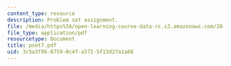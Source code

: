 ```yaml
---
content_type: resource
description: Problem set assignment.
file: /media/https%3A/open-learning-course-data-rc.s3.amazonaws.com/20-011j-statistical-thermodynamics-of-biomolecular-systems-be-011j-spring-2004/3c5a3f0687590c4fa5725f13d27a1a60_pset7.pdf
file_type: application/pdf
resourcetype: Document
title: pset7.pdf
uid: 3c5a3f06-8759-0c4f-a572-5f13d27a1a60
---
```

